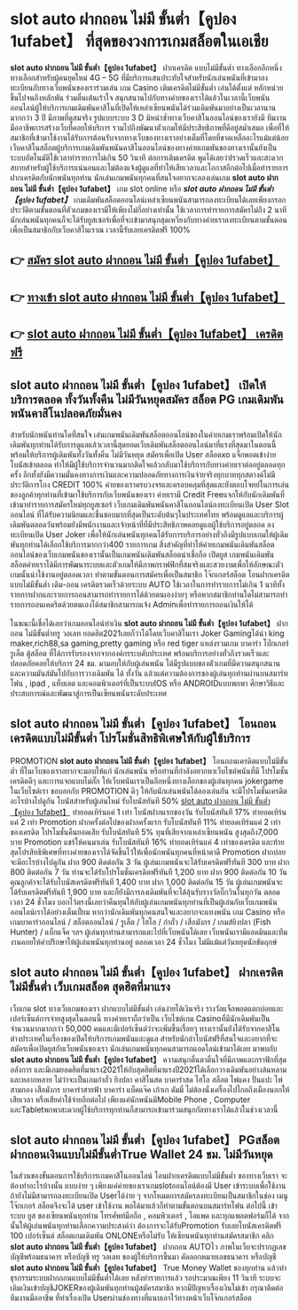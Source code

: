 # slot auto ฝากถอน ไม่มี ขั้นต่ำ【คูปอง 1ufabet】  ที่สุดของวงการเกมสล็อตในเอเชีย

**slot auto ฝากถอน ไม่มี ขั้นต่ำ【คูปอง 1ufabet】** ฝากเครดิต แบบไม่มีขั้นต่ำ  ทางเลือกอีกหนึ่งทางเลือกสำหรับผู้คนยุคใหม่ 4G – 5G ที่มีบริการแสนประทับใจสำหรับนักเล่นพนันที่เข้ามาลงทะเบียนกับทางเว็บพนันของเราร่วมเล่น เกม Casino  เติมเครดิตไม่มีขั้นต่ำ เล่นได้ตั้งแต่ หลักหน่วยขึ้นไปจนถึงหลักพัน ร่วมตื่นเต้นเร้าใจ สนุกสนานไปกับทางค่ายของเราได้แล้วในเวลานี้เว็บพนันออนไลน์ผู้ให้บริการเกมเดิมพันคาสิโนที่เปิดให้เหล่าเซียนพนันได้ร่วมเดิมพันมาอย่างเป็นเวลานานมากกว่า 3 ปี มีภาพที่ดูสมจริง รูปแบบระบบ 3 D
มิหนำซ้ำทางเว็บคาสิโนออนไลน์ของเรายังมี ทีมงานมืออาชีพการสร้างเว็บที่คอยให้บริการ  รวมไปถึงพัฒนาตัวเกมให้มีประสิทธิภาพที่ดีอยู่สม่ำเสมอ เพื่อที่ให้สมาชิกที่เข้ามาใช้งานได้รับการต้อนรับจากทางเว็บของทางเราอย่างเต็มที่โดยที่ขาดเหลืออะไรแม้แต่น้อย เว็บคาสิโนสล็อตผู้บริการเกมเดิมพันพนันคาสิโนออนไลน์ของทางค่ายเกมพันของทางเรานั้นยังเป็นระบบอัตโนมัติใช้เวลาทำรายการไม่เกิน 50 วินาที ต่อการเติมเครดิต พูดได้เลยว่าIรวดเร็วและสะดวกสบายสำหรับผู้ใช้บริการแน่นอนและไม่ต้องแจ้งผู้ดูแลที่ทำให้เสียเวลาและโอกาสอีกต่อไปเมื่อทำรายการฝากเครดิตกับนักพนันทุกท่าน
นักเล่นเกมพนันทุกคนที่สนใจอยากจะลองเล่นเกม **slot auto ฝากถอน ไม่มี ขั้นต่ำ【คูปอง 1ufabet】** เกม slot online หรือ ***slot auto ฝากถอน ไม่มี ขั้นต่ำ【คูปอง 1ufabet】*** เกมเดิมพันสล็อตออนไลน์เหล่าเซียนพนันสามารถลงทะเบียนได้เลยเพียงกรอกประวัติตามขั้นตอนที่ตัวเกมของเรามีให้เพียงไม่กี่อย่างเท่านั้น ใช้เวลาการทำรายการสมัครไม่ถึง 2 นาทีนักเล่นพนันทุกคนก็จะได้รับยูสเซอร์เพื่อที่จะเข้ามาสนุกสุดเหวี่ยงกับทางค่ายเราลงทะเบียนตามขั้นตอนเพื่อเป็นสมาชิกกับเว็บคาสิโนเราณ เวลานี้รับเลยเครดิตฟรี 100%

## 👉 [สมัคร slot auto ฝากถอน ไม่มี ขั้นต่ำ【คูปอง 1ufabet】](https://archa888.com/)
## 👉 [ทางเข้า slot auto ฝากถอน ไม่มี ขั้นต่ำ【คูปอง 1ufabet】](https://archa888.com/)
## 👉 [slot auto ฝากถอน ไม่มี ขั้นต่ำ【คูปอง 1ufabet】 เครดิตฟรี](https://archa888.com/)

## slot auto ฝากถอน ไม่มี ขั้นต่ำ【คูปอง 1ufabet】 เปิดให้บริการตลอด ทั้งวันทั้งคืน ไม่มีวันหยุดสมัคร สล็อต PG เกมเดิมพันพนันคาสิโนปลอดภัยมั่นคง

สำหรับนักพนันท่านใดที่สนใจ เล่นเกมพนันเดิมพันสล็อตออนไลน์ของในค่ายเกมเราพร้อมเปิดให้นักเดิมพันทุกท่านได้รับการดูแลแล้วเวลานี้สุดยอดเว็บเดิมพันสล็อตออนไลน์มาที่แรงที่สุดมาในตอนนี้ พร้อมให้บริการผู้เดิมพันทั้งวันทั้งคืน ไม่มีวันหยุด สมัครเพื่อเปิด User สล็อตxo แจ็กพอตเข้าง่าย โบนัสเข้าตลอด ทำให้มีผู้ใช้บริการจำนวนมากติดใจแล้วกลับมาใช้บริการกับทางค่ายเราต่ออยู่ตลอดทุกครั้ง อีกทั้งยังมีความมั่นคงทางการเงินและความปลอดภัยทางการเงินจ่ายจริงทุกบาททุกสตางค์ไม่มีประวัติการโกง CREDIT 100% ค่ายของเราครบวงจรและครอบคลุมที่สุดและยังตอบโจทย์ในการเล่นของลูกค้าทุกท่านที่เข้ามาใช้บริการกับเว็บพนันของเรา
ค่ายเรามี Credit Freeแจกให้กับนักเดิมพันที่เข้ามาทำรายการสมัครใหม่ทุกยูสเซอร์ เว็บเกมเดิมพันพนันคาสิโนออนไลน์ลงทะเบียนเปิด User Slot ออนไลน์ ที่ได้รับความนิยมและชื่นชอบมากที่สุดเป็นระดับต้นๆในประเทศไทย พร้อมดูแลและบริการผู้เดิมพันตลอดวันพร้อมยังมีพนักงานและเจ้าหน้าที่ที่มีประสิทธิภาพคอยดูแลผู้ใช้บริการอยู่ตลอด ลงทะเบียนเปิด User Joker เพื่อให้นักเล่นพนันทุกคนได้รับการบริการอย่างทั่วถึงมีรูปแบบเกมให้ผู้เดิมพันทุกท่านได้เลือกใช้บริการมากกว่า400 รายการเกม
สิ่งสำคัญที่ทำให้ค่ายเกมพนันเดิมพันสล็อตออนไลน์ของเว็บเกมพนันของเรานั้นเป็นเกมพนันเดิมพันสล็อตน่าเชื่อถือ เปิดยูส  เกมพนันเดิมพันสล็อตค่ายเราได้มีการพัฒนาระบบและตัวเกมให้มีภาพกราฟฟิกที่สมจริงและสวยงามเพื่อให้ลักษณะตัวเกมนั้นน่าใช้งานอยู่ตลอดเวลา ทำตามขั้นตอนการสมัครเพื่อเป็นสมาชิก โจ๊กเกอร์สล็อต โอนฝากเครดิตแบบไม่มีขั้นต่ำ เติม-ถอน เครดิตรวดเร็วด้วยระบบ AUTO ใช้เวลาในการทำรายการไม่เกิน 1 นาทีทั้งรายการฝากและรายการถอนสามารถทำรายการได้ด้วยตนเองง่ายๆ หรือหากสมาชิกท่านใดไม่สามารถทำรายการถอนเคดริตด้วยตนเองได้สมาชิกสามารถแจ้ง Adminเพื่อทำรายการถอนเงินให้ได้

ในขณะนี้เชื่อได้เลยว่าเกมออนไลน์ทำเงิน **slot auto ฝากถอน ไม่มี ขั้นต่ำ【คูปอง 1ufabet】** ฝากถอน ไม่มีขั้นต่ำทรู วอเลท ยอดฮิต2021เลยก็ว่าได้โดยเว็บคาสิโนเรา Joker Gamingได้นำ  king maker,rich88,sa gaming,pretty gaming หรือ red tiger แหล่งรวมเกม บาคาร่า โป๊กเกอร์ รูเล็ต ตู้สล็อต ที่ได้การรับรองจากจากองค์กรระบดับประเทศ พร้อมบริการอย่างทั่วถึงรวดเร็วและปลอดภัยคอยให้บริการ 24 ชม. มามอบให้กับผู้เล่นพนัน ได้มีรูปแบบของตัวเกมที่มีความสนุกสนานและความมันส์มันไปกับการวางเดิมพัน ได้ ทั้งวัน แล้วแต่ความต้องการของผู้เล่นทุกท่านผ่านบนสมาร์ทโฟน , ipad , แท็บเลต และคอมพิวเตอร์ที่เป็นระบบIOS หรือ ANDROIDแบบพกพา ศึกษาวิธีและประสบการณ์และพัฒนาสู่การเป็นเซียนพนันระดับประเทศ

## slot auto ฝากถอน ไม่มี ขั้นต่ำ【คูปอง 1ufabet】 โอนถอนเครดิตแบบไม่มีขั้นต่ำ โปรโมชั่นสิทธิพิเศษให้กับผู้ใช้บริการ

 PROMOTION  **slot auto ฝากถอน ไม่มี ขั้นต่ำ【คูปอง 1ufabet】** โอนถอนเครดิตแบบไม่มีขั้นต่ำ ที่ในเว็บของเราอยากจะมอบให้แก่  นักเล่นพนัน หรือท่านที่กำลังอยากหาเว็บไซต์พนันที่มี โปรโมชั่นเครดิตดีๆ และการแจกแบบไม่กั๊ก ให้เว็บพนันเราเป็นอีกหนึ่งทางเลือกของผู้เล่นทุกคน jokergame ในเว็บไซต์เรา ขอบอกกับ PROMOTION ดีๆ ให้กับนักเล่นพนันได้ลองเล่นกัน จะมีโปรโมชั่นเครดิตอะไรบ้างไปดูกัน
โบนัสสำหรับผู้เล่นใหม่ รับโบนัสทันที 50% [slot auto ฝากถอน ไม่มี ขั้นต่ำ【คูปอง 1ufabet】](https://archa888.com/) ทำยอดเทิร์นแค่ 1 เท่า
โบนัสฝากแรกของวัน รับโบนัสทันที 17% ทำยอดเทิร์นแค่ 2 เท่า
 Promotion ฝากครั้งต่อไปของฝากครั้งแรก รับโบนัสทันที 11% ทำยอดเทิร์นแค่ 2 เท่าของเครดิต
โปรโมชั่นคืนยอดเสีย รับโบนัสทันที 5% ทุนที่เสียจากเหล่าเซียนพนัน สูงสุดถึง7,000 บาท
 Promotion แชร์ให้คนมาเล่น รับโบนัสทันที 16% ทำยอดเทิร์นแค่ 4 เท่าของเครดิต
และท้ายสุดโปรสิทธิพิเศษที่ทางค่ายของเราได้จัดขึ้นไว้ให้เพื่อนักพนันทุกคนที่หน้าตาดี  Promotion ฝากบ่อย จะมีอะไรบ้างไปดูกัน
ฝาก 900 ติดต่อกัน 3 วัน ผู้เล่นเกมพนันจะได้รับเครดิตฟรีทันที 300 บาท
ฝาก 800 ติดต่อกัน 7 วัน ท่านจะได้รับโปรโมชั่นเครดิตฟรีทันที 1,200 บาท
ฝาก 900 ติดต่อกัน 10 วัน คุณลูกค้าจะได้รับโบนัสเครดิตฟรีทันที 1,400 บาท
ฝาก 1,000 ติดต่อกัน 15 วัน ผู้เล่นเกมพนันจะได้รับเครดิตฟรีทันที 1,900 บาท
และก็ยังมีการลงเดิมพันที่จะได้ลุ้นรับรางวัลบิ๊กวินในทุกวัน ตลอดเวลา 24 ชั่วโมง บอกไว้ตรงนี้เลยว่าคืนทุนให้กับผู้เล่นเกมพนันทุกท่านที่เป็นผู้เล่นกับเว็บเกมพนันออนไลน์เราได้อย่างเต็มเปี่ยม หากว่านักเดิมพันทุกคนสนใจและอยากจะแทงพนัน เกม Casino หรือเกมบาคาร่าออนไลน์ / สล็อตออนไลน์ / รูเล็ต / ไฮโล / กำถั่ว / เสือมังกร / เกมส์ยิงปลา (Fish Hunter) / แบ็กแจ็ค ฯลฯ ผู้เล่นทุกท่านสามารถแตะไปที่เว็บพนันได้เลย เว็บพนันเรามีแอดมินและทีมงานคอยให้คำปรึกษาให้ผู้เล่นพนันทุกท่านอยู่ ตลอดเวลา 24 ชั่วโมง ไม่มีแม้แต่วันหยุดนักขัตฤกษ์

## slot auto ฝากถอน ไม่มี ขั้นต่ำ【คูปอง 1ufabet】 ฝากเครดิตไม่มีขั้นต่ำ  เว็บเกมสล็อต สุดฮิตที่มาแรง

เว็บเกม slot ทางเว็บเกมของเรา ฝากแบบไม่มีขั้นต่ำ เล่นง่ายได้เงินจริง รางวัลแจ็กพอตแตกบ่อยและเปอร์เซ็นต์การจ่ายสูงสุดในตอนนี้ ทางค่ายเราถือว่าเป็น เว็บไซต์เกม Casinoที่มีนักเดิมพันเป็นจำนวนมากมากกว่า 50,000 คนและมีเปอร์เซ็นต์ว่าจะเพิ่มขึ้นเรื่อยๆ ทางเรานั้นยังได้รับจากคาสิโนต่างประเทศในเรื่องของเปิดให้บริการเกมพนันและดูแล สำหรับนักล่าโบนัสฟรีที่สนใจและอยากที่จะสมัครเพื่อเปิดยูสกับเว็บพนันของเรา นักเล่นเกมพนันทุกคนสามารถแอดไลน์เข้ามาได้เลย
	มาพบกับ **slot auto ฝากถอน ไม่มี ขั้นต่ำ【คูปอง 1ufabet】** ความสนุกตื่นตาตื่นใจที่มีภาพและกราฟิกที่สุดอลังการ และมีเกมยอดฮิตที่มาแรง2021ให้กับสุดฮิตที่มาแรงปี2021ได้เลือกวางเดิมพันอย่างล้นหลามและหลากหลาย  ไม่ว่าจะเป็นเกมกำถั่ว  ยิงปลา คาสิโนสด บาคาร่าสด ไฮโล สล็อต ไพ่แคง ปั่นแปะ ไพ่สามกอง เสือมังกร บาคาร่าสายฟ้า บาคาร่า แบ็คแจ๊ค เก้าเก ดัมมี่ ไม่ต้องนั่งเครื่องไปไกลถึงเมืองนอกให้เสียเวลา หรือเสียค่าใช้จ่ายอีกต่อไป เพียงแค่นักพนันมีMobile Phone , Computer และTabletพกพาสะดวกผู้ใช้บริการทุกท่านก็สามารถเข้ามาร่วมสนุกกัลทางเราได้แล้วในช่วงเวลานี้

## slot auto ฝากถอน ไม่มี ขั้นต่ำ【คูปอง 1ufabet】 PGสล็อตฝากถอนเงินแบบไม่มีขั้นต่ำTrue Wallet 24 ชม. ไม่มีวันหยุด

ในส่วนของขั้นตอนการใช้บริการเกมคาสิโนออนไลน์ โอนฝากเครดิตแบบไม่มีขั้นต่ำ ของทางเว็บเรา จะต้องทำอะไรบ้างนั้น แบบง่าย ๆ เพียงแค่ค่ายของเราเกมslotออนไลน์ต้องมี User เข้าระบบเพื่อใช้งาน ถ้ายังไม่มีสามารถลงทะเบียนเปิด Userได้ง่าย ๆ จากโหมดการสมัครลงทะเบียนเป็นสมาชิกในช่อง เมนู โจ๊กเกอร์ สล็อตจึงจะได้ user เข้าใช้งาน พอได้มาแล้วก็ทำตามขั้นตอนบนสมาร์ทโฟน ต่อไปนี้
เข้าระบบ ยูส  ของเซียนพนันทุกท่าน โทรศัพท์มือถือ , คอมพิวเตอร์ , ไอแพด และทุกแพลตฟอร์มก็ได้
จากนั้นให้ผู้เล่นพนันทุกท่านเลือกความประสงค์ว่า ต้องการจะได้รับPromotion รับเลยโบนัสเครดิตฟรี 100 เปอร์เซ็นต์ สล็อตเกมเดิมพัน ONLONEหรือไม่รับ
ให้เซียนพนันทุกท่านสมัครสมาชิก คลิก **slot auto ฝากถอน ไม่มี ขั้นต่ำ【คูปอง 1ufabet】** ฝากถอน AUTOไว ภาพในเว็บจะปรากฏเลขบัญชีพร้อมธนาคาร หรือบัญชี ทรู วอเลท ของผู้ให้บริการขึ้นมา
คัดลอกหมายเลขธนาคาร หรือบัญชี **slot auto ฝากถอน ไม่มี ขั้นต่ำ【คูปอง 1ufabet】** True Money Wallet ของทุกท่าน แล้วทำธุรกรรมระบบฝากถอนแบบไม่มีขั้นต่ำได้เลย
หลังทำรายการแล้ว รอประมาณเพียง 11 วินาที ระบบจะเติมเงินเข้าบัญชีJOKERของผู้เดิมพันทุกท่านผู้สมัครสมาชิก
หากมีปัญหาเรื่องเงินไม่เข้า กรุณาติดต่อทีมงานมืออาชีพ ที่ทำเรื่องเปิด Userผ่านช่องทางที่แนบเอาไว้ทางหน้าเว็บโจ๊กเกอร์สล็อต


